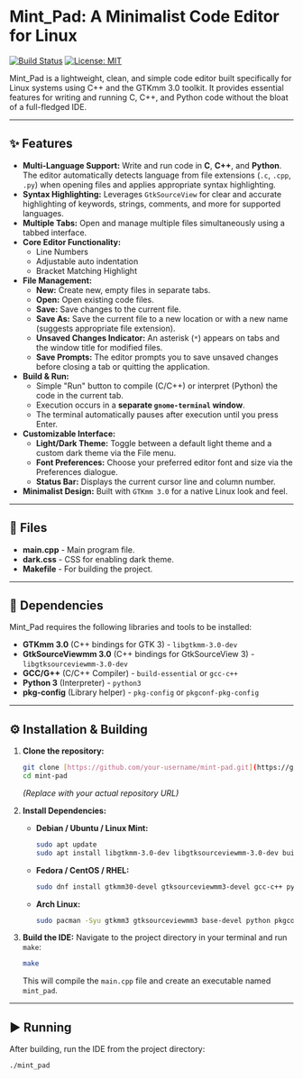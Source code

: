 # Mint_Pad: A Minimalist Code Editor for Linux

[![Build Status](https://img.shields.io/badge/Build-Passing-brightgreen)](https://github.com/your-username/mint-pad) [![License: MIT](https://img.shields.io/badge/License-MIT-blue.svg)](https://opensource.org/licenses/MIT) 

Mint_Pad is a lightweight, clean, and simple code editor built specifically for Linux systems using C++ and the GTKmm 3.0 toolkit. It provides essential features for writing and running C, C++, and Python code without the bloat of a full-fledged IDE.

---

## ✨ Features

* **Multi-Language Support:** Write and run code in **C**, **C++**, and **Python**. The editor automatically detects language from file extensions (`.c`, `.cpp`, `.py`) when opening files and applies appropriate syntax highlighting.
* **Syntax Highlighting:** Leverages `GtkSourceView` for clear and accurate highlighting of keywords, strings, comments, and more for supported languages.
* **Multiple Tabs:** Open and manage multiple files simultaneously using a tabbed interface.
* **Core Editor Functionality:**
    * Line Numbers
    * Adjustable auto indentation 
    * Bracket Matching Highlight
* **File Management:**
    * **New:** Create new, empty files in separate tabs.
    * **Open:** Open existing code files.
    * **Save:** Save changes to the current file.
    * **Save As:** Save the current file to a new location or with a new name (suggests appropriate file extension).
    * **Unsaved Changes Indicator:** An asterisk (`*`) appears on tabs and the window title for modified files.
    * **Save Prompts:** The editor prompts you to save unsaved changes before closing a tab or quitting the application.
* **Build & Run:**
    * Simple "Run" button to compile (C/C++) or interpret (Python) the code in the current tab.
    * Execution occurs in a **separate `gnome-terminal` window**.
    * The terminal automatically pauses after execution until you press Enter.
* **Customizable Interface:**
    * **Light/Dark Theme:** Toggle between a default light theme and a custom dark theme via the File menu.
    * **Font Preferences:** Choose your preferred editor font and size via the Preferences dialogue.
    * **Status Bar:** Displays the current cursor line and column number.
* **Minimalist Design:** Built with `GTKmm 3.0` for a native Linux look and feel.

---
## 📁 Files

* **main.cpp** - Main program file.
* **dark.css** - CSS for enabling dark theme.
* **Makefile** - For building the project.
---
## 🔧 Dependencies

Mint_Pad requires the following libraries and tools to be installed:

* **GTKmm 3.0** (C++ bindings for GTK 3) - `libgtkmm-3.0-dev`
* **GtkSourceViewmm 3.0** (C++ bindings for GtkSourceView 3) - `libgtksourceviewmm-3.0-dev`
* **GCC/G++** (C/C++ Compiler) - `build-essential` or `gcc-c++`
* **Python 3** (Interpreter) - `python3`
* **pkg-config** (Library helper) - `pkg-config` or `pkgconf-pkg-config`

---

## ⚙️ Installation & Building

1.  **Clone the repository:**
    ```bash
    git clone [https://github.com/your-username/mint-pad.git](https://github.com/your-username/mint-pad.git)
    cd mint-pad
    ```
    *(Replace with your actual repository URL)*

2.  **Install Dependencies:**

    * **Debian / Ubuntu / Linux Mint:**
        ```bash
        sudo apt update
        sudo apt install libgtkmm-3.0-dev libgtksourceviewmm-3.0-dev build-essential python3 pkg-config
        ```
    * **Fedora / CentOS / RHEL:**
        ```bash
        sudo dnf install gtkmm30-devel gtksourceviewmm3-devel gcc-c++ python3 pkgconf-pkg-config
        ```
    * **Arch Linux:**
        ```bash
        sudo pacman -Syu gtkmm3 gtksourceviewmm3 base-devel python pkgconf
        ```

3.  **Build the IDE:**
    Navigate to the project directory in your terminal and run `make`:
    ```bash
    make
    ```
    This will compile the `main.cpp` file and create an executable named `mint_pad`.

---

## ▶️ Running

After building, run the IDE from the project directory:

```bash
./mint_pad
